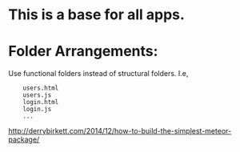 This is a base for all apps.
==

Folder Arrangements:
===

Use functional folders instead of structural folders. I.e,
``` users
	users.html
	users.js
	login.html
	login.js
	...
```
http://derrybirkett.com/2014/12/how-to-build-the-simplest-meteor-package/
